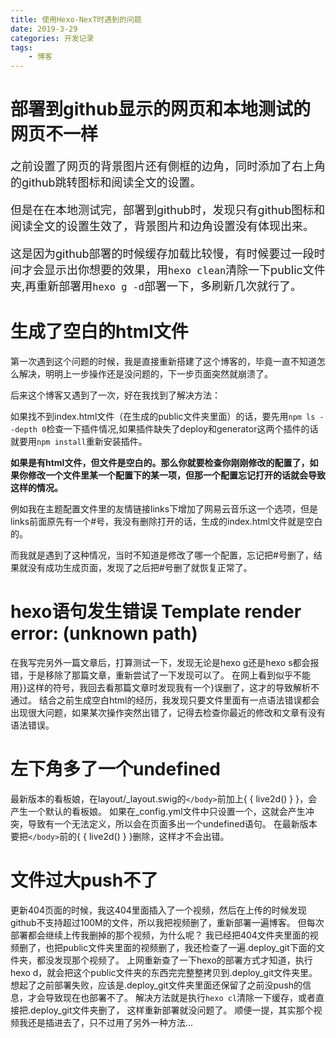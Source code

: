```yaml
---
title: 使用Hexo-NexT时遇到的问题
date: 2019-3-29
categories: 开发记录
tags:
    - 博客
---
```

# 部署到github显示的网页和本地测试的网页不一样

<font size="4">
之前设置了网页的背景图片还有側框的边角，同时添加了右上角的github跳转图标和阅读全文的设置。

但是在在本地测试完，部署到github时，发现只有github图标和阅读全文的设置生效了，背景图片和边角设置没有体现出来。

这是因为github部署的时候缓存加载比较慢，有时候要过一段时间才会显示出你想要的效果，用`hexo clean`清除一下public文件夹,再重新部署用`hexo g -d`部署一下，多刷新几次就行了。
</font><br /> 

# 生成了空白的html文件


第一次遇到这个问题的时候，我是直接重新搭建了这个博客的，毕竟一直不知道怎么解决，明明上一步操作还是没问题的，下一步页面突然就崩溃了。

后来这个博客又遇到了一次，好在我找到了解决方法：

如果找不到index.html文件（在生成的public文件夹里面）的话，要先用`npm ls --depth 0`检查一下插件情况,如果插件缺失了deploy和generator这两个插件的话就要用`npm install`重新安装插件。

**如果是有html文件，但文件是空白的。那么你就要检查你刚刚修改的配置了，如果你修改一个文件里某一个配置下的某一项，但那一个配置忘记打开的话就会导致这样的情况。** 

例如我在主题配置文件里的友情链接links下增加了网易云音乐这一个选项，但是links前面原先有一个#号，我没有删除打开的话，生成的index.html文件就是空白的。

而我就是遇到了这种情况，当时不知道是修改了哪一个配置，忘记把#号删了，结果就没有成功生成页面，发现了之后把#号删了就恢复正常了。


# hexo语句发生错误 Template render error: (unknown path)


在我写完另外一篇文章后，打算测试一下，发现无论是hexo g还是hexo s都会报错，于是移除了那篇文章，重新尝试了一下发现可以了。
在网上看到似乎不能用}}这样的符号，我回去看那篇文章时发现我有一个}误删了，这才的导致解析不通过。
结合之前生成空白html的经历，我发现只要文件里面有一点语法错误都会出现很大问题，如果某次操作突然出错了，记得去检查你最近的修改和文章有没有语法错误。


# 左下角多了一个undefined


最新版本的看板娘，在layout/_layout.swig的`</body>`前加上{ { live2d() } }，会产生一个默认的看板娘。
如果在_config.yml文件中只设置一个，这就会产生冲突，导致有一个无法定义，所以会在页面多出一个undefined语句。
在最新版本要把`</body>`前的{ { live2d() } }删除，这样才不会出错。


# 文件过大push不了

更新404页面的时候，我这404里面插入了一个视频，然后在上传的时候发现github不支持超过100M的文件，所以我把视频删了，重新部署一遍博客。
但每次部署都会继续上传我删掉的那个视频，为什么呢？
我已经把404文件夹里面的视频删了，也把public文件夹里面的视频删了，我还检查了一遍.deploy_git下面的文件夹，都没发现那个视频了。
上网重新查了一下hexo的部署方式才知道，执行hexo d，就会把这个public文件夹的东西完完整整拷贝到.deploy_git文件夹里。
想起了之前部署失败，应该是.deploy_git文件夹里面还保留了之前没push的信息，才会导致现在也部署不了。
解决方法就是执行`hexo cl`清除一下缓存，或者直接把.deploy_git文件夹删了，
这样重新部署就没问题了。
顺便一提，其实那个视频我还是插进去了，只不过用了另外一种方法...
